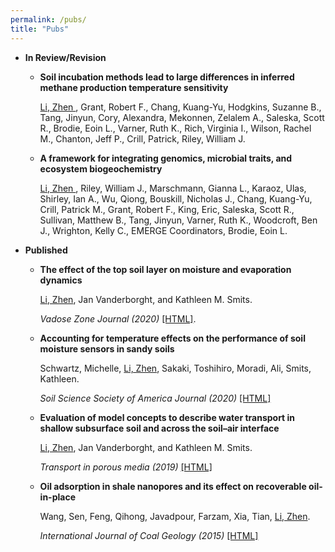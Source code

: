 ```yaml
---
permalink: /pubs/
title: "Pubs"
---
```


* **In Review/Revision**

  * **Soil incubation methods lead to large differences in inferred methane production temperature sensitivity**
  
    <ins> Li, Zhen </ins> , Grant, Robert F., Chang, Kuang-Yu, Hodgkins, Suzanne B., Tang, Jinyun, Cory, Alexandra, Mekonnen, Zelalem A., Saleska, Scott R., Brodie, Eoin L., Varner, Ruth K., Rich, Virginia I., Wilson, Rachel M., Chanton, Jeff P., Crill, Patrick, Riley, William J.

  * **A framework for integrating genomics, microbial traits, and ecosystem biogeochemistry**

    <ins>Li, Zhen </ins> , Riley, William J., Marschmann, Gianna L., Karaoz, Ulas, Shirley, Ian A., Wu, Qiong, Bouskill, Nicholas J., Chang, Kuang-Yu, Crill, Patrick M., Grant, Robert F., King, Eric, Saleska, Scott R., Sullivan, Matthew B., Tang, Jinyun, Varner, Ruth K., Woodcroft, Ben J., Wrighton, Kelly C., EMERGE Coordinators, Brodie, Eoin L.


* **Published**

  * **The effect of the top soil layer on moisture and evaporation dynamics**

    <ins>Li, Zhen</ins>, Jan Vanderborght, and Kathleen M. Smits.
   
    _Vadose Zone Journal (2020)_ [[HTML]](https://acsess.onlinelibrary.wiley.com/doi/full/10.1002/vzj2.20049).
  
  * **Accounting for temperature effects on the performance of soil moisture sensors in sandy soils** 

    Schwartz, Michelle, <ins>Li, Zhen</ins>, Sakaki, Toshihiro, Moradi, Ali, Smits, Kathleen.
    
    _Soil Science Society of America Journal (2020)_ [[HTML]](https://acsess.onlinelibrary.wiley.com/doi/full/10.2136/sssaj2019.05.0161)

  * **Evaluation of model concepts to describe water transport in shallow subsurface soil and across the soil–air interface** 
    
    <ins>Li, Zhen</ins>, Jan Vanderborght, and Kathleen M. Smits.

    _Transport in porous media (2019)_ [[HTML]](https://link.springer.com/article/10.1007/s11242-018-1144-9)


  * **Oil adsorption in shale nanopores and its effect on recoverable oil-in-place**

    Wang, Sen, Feng, Qihong, Javadpour, Farzam, Xia, Tian, <ins>Li, Zhen</ins>.

    _International Journal of Coal Geology (2015)_ [[HTML]](https://www.sciencedirect.com/science/article/abs/pii/S0166516215300057)

<!-- https://jayrobwilliams.com/posts/2020/08/website-content/ -->